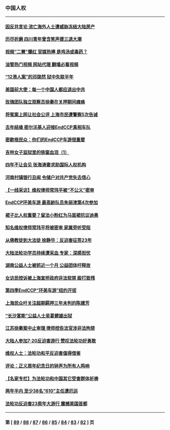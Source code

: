 ### 中国人权
---
#### [因反共言论 流亡海外人士遭威胁冻结大陆房产](../../pages/ncid278/n13791436.md?07291645) 
#### [历尽折磨 四川青年曾含笑声援三退大潮](../../pages/ncid278/n13791269.md?07291645) 
#### [视频“二舅”爆红 官媒热捧 是鸡汤或毒药？](../../pages/ncid278/n13790268.md?07291645) 
#### [油管热门视频 网站代理 翻墙必看视频](http://209.222.30.114:81/youtube.html?07291645)
#### [“12港人案”的邓棨然 狱中失联半年](../../pages/ncid278/n13790889.md?07291645) 
#### [美国前大使：每一个中国人都应退出中共](../../pages/ncid278/n13790755.md?07291645) 
#### [玫瑰团队独立观察员徐秦在关押期间瘫痪](../../pages/ncid278/n13790548.md?07291645) 
#### [将冤案上网让社会公评 上海市民遭警察5次告诫](../../pages/ncid278/n13790526.md?07291645) 
#### [去年结缘 密尔沃基人迎接EndCCP真相车队](../../pages/ncid278/n13790242.md?07291645) 
#### [密歇根民众：你们的EndCCP车游很重要](../../pages/ncid278/n13789852.md?07291645) 
#### [吉林女子监狱里的铁窗血泪（1）](../../pages/ncid278/n13786967.md?07291645) 
#### [四年不让会见 张海涛妻求助国际人权机构](../../pages/ncid278/n13789744.md?07291645) 
#### [河南村镇银行丑闻 令储户对共产党失去信心](../../pages/ncid278/n13789619.md?07291645) 
#### [【一线采访】维权律师常玮平被“不公义”密审](../../pages/ncid278/n13789348.md?07291645) 
#### [EndCCP环美车游 最高龄队员朱丽津第4次参加](../../pages/ncid278/n13788088.md?07291645) 
#### [裙子比人权重要？留法小粉红为马面裙抗议迪奥](../../pages/ncid278/n13788697.md?07291645) 
#### [知名维权律师常玮平将被密审 家属旁听受阻](../../pages/ncid278/n13788728.md?07291645) 
#### [从佛教徒到大法徒 徐静华：反迫害征签23年](../../pages/ncid278/n13788398.md?07291645) 
#### [大陆法轮功学员持续遭采血 专家：深感担忧](../../pages/ncid278/n13787897.md?07291645) 
#### [湖南公益人士被抓近一个月 公益团体吁释放](../../pages/ncid278/n13788595.md?07291645) 
#### [女访民控诉被上海宣桥政府非法软禁 殴打致残](../../pages/ncid278/n13788170.md?07291645) 
#### [第四季EndCCP“环美车游”纽约开拔](../../pages/ncid278/n13788087.md?07291645) 
#### [上海民众吁关注超期羁押三年未判的陈建芳](../../pages/ncid278/n13787893.md?07291645) 
#### [“长沙富能”公益人士吴葛健雄出狱](../../pages/ncid278/n13787641.md?07291645) 
#### [江苏徐秦案中止审理 律师控告法官涉非法拘禁](../../pages/ncid278/n13787317.md?07291645) 
#### [大陆人参加7‧20反迫害游行 赞叹法轮功好勇敢](../../pages/ncid278/n13787321.md?07291645) 
#### [维权人士：法轮功和平反迫害值得借鉴](../../pages/ncid278/n13787337.md?07291645) 
#### [评论：正义周年纪念日的钟声为所有人鸣响](../../pages/ncid278/n13787109.md?07291645) 
#### [【名家专栏】为法轮功和中国其它受害群体祈祷](../../pages/ncid278/n13787107.md?07291645) 
#### [两年半内 至少38名“610”主任遭厄运](../../pages/ncid278/n13773294.md?07291645) 
#### [法轮功反迫害23周年大游行 震撼美国首都](../../pages/ncid278/n13786701.md?07291645) 

---
#### 第 [ [89](./89.md?07291645) / [88](./88.md?07291645) / [87](./87.md?07291645) / [86](./86.md?07291645) / [85](./85.md?07291645) / [84](./84.md?07291645) / [83](./83.md?07291645) / [82](./82.md?07291645) ] 页
